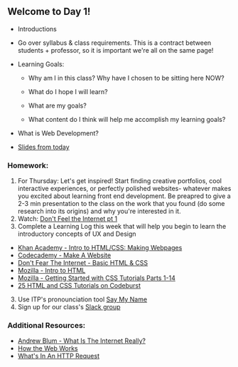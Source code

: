 ## Welcome to Day 1!

* Introductions

* Go over syllabus & class requirements. This is a contract between students + professor, so it is important we're all on the same page!

* Learning Goals:
  * Why am I in this class? Why have I chosen to be sitting here NOW?
  
  * What do I hope I will learn?

  * What are my goals?
  
  * What content do I think will help me accomplish my learning goals?
  
* What is Web Development?

* [Slides from today](https://docs.google.com/presentation/d/1sRazuPZElYGiqba27h_1Qe84bgsnclV5YZjQBtSV1ic/edit?usp=sharing)
  

### Homework: 

1. For Thursday: Let's get inspired! Start finding creative portfolios, cool interactive experiences, or perfectly polished websites- whatever makes you excited about learning front end development. Be preapred to give a 2-3 min presentation to the class on the work that you found (do some research into its origins) and why you're interested in it.
2. Watch: [Don't Feel the Internet pt 1]( http://www.dontfeartheinternet.com/01-not-tubes/)
3. Complete a Learning Log this week that will help you begin to learn the introductory concepts of UX and Design
 * [Khan Academy - Intro to HTML/CSS: Making Webpages](https://www.khanacademy.org/computing/computer-programming/html-css)
* [Codecademy - Make A Website](https://www.codecademy.com/learn/make-a-website)
* [Don't Fear The Internet - Basic HTML & CSS](http://www.dontfeartheinternet.com/02-html/)
* [Mozilla - Intro to HTML](https://developer.mozilla.org/en-US/docs/Web/Guide/HTML/Introduction)
* [Mozilla - Getting Started with CSS Tutorials Parts 1-14](https://developer.mozilla.org/en-US/docs/Web/Guide/CSS/Getting_started)
 * [25 HTML and CSS Tutorials on Codeburst](https://codeburst.io/25-html-css-tutorials-6a864f387185)

3. Use ITP's pronounciation tool [Say My Name](https://stu.itp.nyu.edu/saymyname)
4. Sign up for our class's [Slack group](](https://join.slack.com/t/imatopicsinfrontend/shared_invite/enQtOTIzOTI4Njc0NTAwLWNiNTk5ZDVkZDY5MzE0MzMyZWFkNDgwODhkYWQ2NjI1Mzk4ZjZhYzJiY2QzZGE1NGJlMmE4NWY4MDdhNjk2ZWQ))

### Additional Resources:

* [Andrew Blum - What Is The Internet Really?](https://www.ted.com/talks/andrew_blum_what_is_the_internet_really)
* [How the Web Works](https://medium.freecodecamp.org/how-the-web-works-a-primer-for-newcomers-to-web-development-or-anyone-really-b4584e63585c)
* [What's In An HTTP Request](http://rve.org.uk/dumprequest)